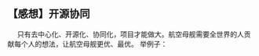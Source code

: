 <!-- toc -->
## 【感想】开源协同
<span style="display: inline-block;width:20px;"></span>只有去中心化、开源化、协同化，项目才能做大。航空母舰需要全世界的人贡献每个人的想法，让航空母舰更优、最优。
举例子：
<!-- endtoc -->